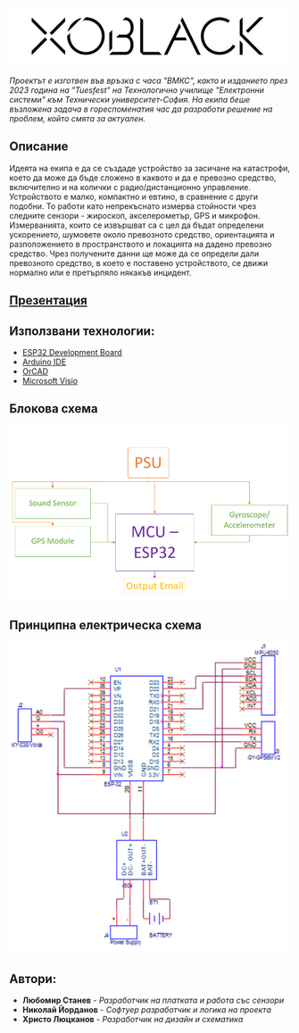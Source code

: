 ![image](https://github.com/i-kratko/xoBlack/blob/main/Photos/xoBlack_Logo.png?raw=true)

*Проектът е изготвен във връзка с часа "ВМКС", както и изданието през 2023 година на "Tuesfest" на Технологично училище "Електронни системи" към Технически университет-София. На екипа беше възложена задача в гореспоменатия час да разработи решение на проблем, който смята за актуален.*


## **Описание**
Идеята на екипа е да се създаде устройство за засичане на катастрофи, което да може да бъде сложено в каквото и да е превозно средство, включително и на колички с радио/дистанционно управление. Устройството е малко, компактно и евтино, в срaвнение с други подобни. То работи като непрекъснато измерва стойности чрез следните сензори - жироскоп, акселерометър, GPS и микрофон. Измерванията, които се извършват са с цел да бъдат определени ускорението, шумовете около превозното средство, ориентацията и разположението в пространството и локацията на дадено превозно средство. Чрез получените данни ще може да се определи дали превозното средство, в което е поставено устройството, се движи нормално или е претърпяло някакъв инцидент.

## [**Презентация**](https://docs.google.com/presentation/d/1n54yDzxjblskZXQgGM2RvAjgUt189R0x6xPc_PvSBKk/edit#slide=id.p)

## **Използвани технологии:**
- [ESP32 Development Board](https://docs.espressif.com/projects/esp-idf/en/latest/esp32s2/hw-reference/esp32s2/user-guide-devkitm-1-v1.html)
- [Arduino IDE](https://forum.arduino.cc/t/what-is-the-language-you-type-in-the-arduino-ide/45601)
- [OrCAD](https://www.orcad.com/)
- [Microsoft Visio](https://www.microsoft.com/en-us/microsoft-365/visio/flowchart-software)

## **Блокова схема**
![image](https://raw.githubusercontent.com/i-kratko/xoBlack/main/Photos/BlockScheme.png)

## **Принципна електрическа схема**
![image](https://raw.githubusercontent.com/i-kratko/xoBlack/main/Photos/Scheme.png)

## **Автори:**
- **Любомир Станев** - *Разработчик на платката и работа със сензори*
- **Николай Йорданов** - *Софтуер разработчик и логика на проекта*
- **Христо Люцканов** - *Разработчик на дизайн и схематика*